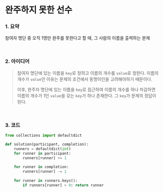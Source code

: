 # 완주하지 못한 선수

### 1. 요약

참여자 명단 중 오직 1명만 완주를 못한다고 할 때, 그 사람의 이름을 출력하는 문제

<br/>

### 2. 아이디어

> 참여자 명단에 있는 이름을 `key`로 정하고 이름의 개수를 `value`로 정한다. 이름의 개수가 `value`인 이유는 문제의 조건에서 동명이인을 고려해야하기 때문이다. 
>
> 이후, 완주자 명단에 있는 이름을 `key`로 접근하여 이름의 개수를 하나 차감하면 이름의 개수가 1인 `value`을 갖는 `key`가 하나 존재한다. 그 `key`가 문제의 정답이된다. 

<br/>

### 3. 코드

```python
from collections import defaultdict

def solution(participant, completion):
    runners = defaultdict(int)
    for runner in participant:
        runners[runner] += 1
    
    for runner in completion:
        runners[runner] -= 1
    
    for runner in runners.keys():
        if runners[runner] > 0: return runner
```

